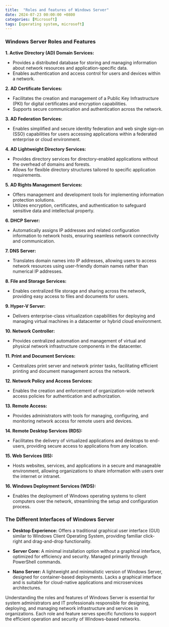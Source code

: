 ```yaml
---
title:  "Roles and features of Windows Server"
date: 2024-07-23 00:00:00 +0800 
categories: [Microsoft] 
tags: [operating system, microsoft] 
---
```



### Windows Server Roles and Features

**1. Active Directory (AD) Domain Services:**
- Provides a distributed database for storing and managing information about network resources and application-specific data.
- Enables authentication and access control for users and devices within a network.

**2. AD Certificate Services:**
- Facilitates the creation and management of a Public Key Infrastructure (PKI) for digital certificates and encryption capabilities.
- Supports secure communication and authentication across the network.

**3. AD Federation Services:**
- Enables simplified and secure identity federation and web single sign-on (SSO) capabilities for users accessing applications within a federated enterprise or cloud environment.

**4. AD Lightweight Directory Services:**
- Provides directory services for directory-enabled applications without the overhead of domains and forests.
- Allows for flexible directory structures tailored to specific application requirements.

**5. AD Rights Management Services:**
- Offers management and development tools for implementing information protection solutions.
- Utilizes encryption, certificates, and authentication to safeguard sensitive data and intellectual property.

**6. DHCP Server:**
- Automatically assigns IP addresses and related configuration information to network hosts, ensuring seamless network connectivity and communication.

**7. DNS Server:**
- Translates domain names into IP addresses, allowing users to access network resources using user-friendly domain names rather than numerical IP addresses.

**8. File and Storage Services:**
- Enables centralized file storage and sharing across the network, providing easy access to files and documents for users.

**9. Hyper-V Server:**
- Delivers enterprise-class virtualization capabilities for deploying and managing virtual machines in a datacenter or hybrid cloud environment.

**10. Network Controller:**
- Provides centralized automation and management of virtual and physical network infrastructure components in the datacenter.

**11. Print and Document Services:**
- Centralizes print server and network printer tasks, facilitating efficient printing and document management across the network.

**12. Network Policy and Access Services:**
- Enables the creation and enforcement of organization-wide network access policies for authentication and authorization.

**13. Remote Access:**
- Provides administrators with tools for managing, configuring, and monitoring network access for remote users and devices.

**14. Remote Desktop Services (RDS):**
- Facilitates the delivery of virtualized applications and desktops to end-users, providing secure access to applications from any location.

**15. Web Services (IIS):**
- Hosts websites, services, and applications in a secure and manageable environment, allowing organizations to share information with users over the internet or intranet.

**16. Windows Deployment Services (WDS):**
- Enables the deployment of Windows operating systems to client computers over the network, streamlining the setup and configuration process.

### The Different Interfaces of Windows Server

- **Desktop Experience:** Offers a traditional graphical user interface (GUI) similar to Windows Client Operating System, providing familiar click-right and drag-and-drop functionality.
  
- **Server Core:** A minimal installation option without a graphical interface, optimized for efficiency and security. Managed primarily through PowerShell commands.
  
- **Nano Server:** A lightweight and minimalistic version of Windows Server, designed for container-based deployments. Lacks a graphical interface and is suitable for cloud-native applications and microservices architectures.

Understanding the roles and features of Windows Server is essential for system administrators and IT professionals responsible for designing, deploying, and managing network infrastructure and services in organizations. Each role and feature serves specific functions to support the efficient operation and security of Windows-based networks.

